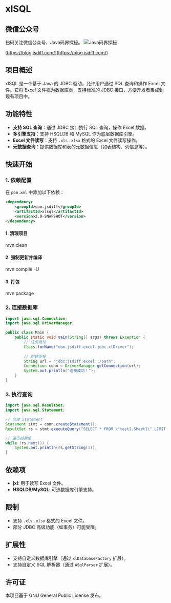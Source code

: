 # xlSQL
## 微信公众号

扫码关注微信公众号，Java码界探秘。
![Java码界探秘](http://images.jsdiff.com/qrcode_for_gh_1e2587cc42b1_258_1587996055777.jpg)

[https://blog.jsdiff.com/](https://blog.jsdiff.com/)

## 项目概述
xlSQL 是一个基于 Java 的 JDBC 驱动，允许用户通过 SQL 查询和操作 Excel 文件。它将 Excel 文件视为数据库表，支持标准的 JDBC 接口，方便开发者集成到现有项目中。

## 功能特性
- **支持 SQL 查询**：通过 JDBC 接口执行 SQL 查询，操作 Excel 数据。
- **多引擎支持**：支持 HSQLDB 和 MySQL 作为底层数据库引擎。
- **Excel 文件读写**：支持 `.xls` `.xlsx`  格式的 Excel 文件读写操作。
- **元数据查询**：提供数据库和表的元数据信息（如表结构、列信息等）。

## 快速开始
### 1. 依赖配置
在 `pom.xml` 中添加以下依赖：
```xml
<dependency>
    <groupId>com.jsdiff</groupId>
    <artifactId>xlsql</artifactId>
    <version>2.0-SNAPSHOT</version>
</dependency>
```

#### 1. 清理项目
mvn clean

#### 2. 强制更新并编译
mvn compile -U

#### 3. 打包
mvn package

### 2. 连接数据库
```java
import java.sql.Connection;
import java.sql.DriverManager;

public class Main {
    public static void main(String[] args) throws Exception {
        // 注册驱动
        Class.forName("com.jsdiff.excel.jdbc.xlDriver");
        
        // 创建连接
        String url = "jdbc:jsdiff:excel::/path";
        Connection conn = DriverManager.getConnection(url);
        System.out.println("连接成功！");
    }
}
```

### 3. 执行查询
```java
import java.sql.ResultSet;
import java.sql.Statement;

// 创建 Statement
Statement stmt = conn.createStatement();
ResultSet rs = stmt.executeQuery("SELECT * FROM \"test2.Sheet1\" LIMIT 10");

// 遍历结果集
while (rs.next()) {
    System.out.println(rs.getString(1));
}
```

## 依赖项
- **jxl**: 用于读写 Excel 文件。
- **HSQLDB/MySQL**: 可选数据库引擎支持。

## 限制
- 支持 `.xls`  `.xlsx` 格式的 Excel 文件。
- 部分 JDBC 高级功能（如事务）可能受限。

## 扩展性
- 支持自定义数据库引擎（通过 `xlDatabaseFactory` 扩展）。
- 支持自定义 SQL 解析器（通过 `ASqlParser` 扩展）。

## 许可证
本项目基于 GNU General Public License 发布。